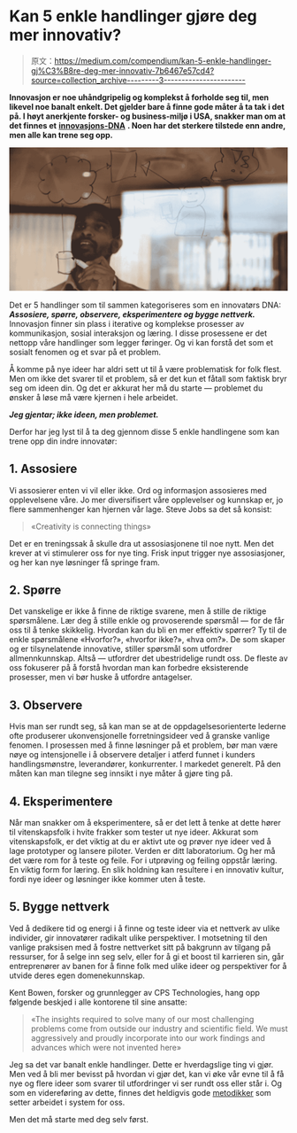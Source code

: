 # Kan 5 enkle handlinger gjøre deg mer innovativ?

> 原文：<https://medium.com/compendium/kan-5-enkle-handlinger-gj%C3%B8re-deg-mer-innovativ-7b6467e57cd4?source=collection_archive---------3----------------------->

**Innovasjon er noe uhåndgripelig og komplekst å forholde seg til, men likevel noe banalt enkelt. Det gjelder bare å finne gode måter å ta tak i det på. I høyt anerkjente forsker- og business-miljø i USA, snakker man om at det finnes et** [**innovasjons-DNA**](https://www.amazon.com/Innovators-DNA-Mastering-Skills-Disruptive/dp/1422134814/ref=sr_1_1?keywords=the+innovator%27s+dna&qid=1558422107&s=gateway&sr=8-1) **. Noen har det sterkere tilstede enn andre, men alle kan trene seg opp.**

![](img/17ec2e1a3079eaa974b1f157849b4f9d.png)

Det er 5 handlinger som til sammen kategoriseres som en innovatørs DNA: ***Assosiere, spørre, observere, eksperimentere og bygge nettverk.*** Innovasjon finner sin plass i iterative og komplekse prosesser av kommunikasjon, sosial interaksjon og læring. I disse prosessene er det nettopp våre handlinger som legger føringer. Og vi kan forstå det som et sosialt fenomen og et svar på et problem.

Å komme på nye ideer har aldri sett ut til å være problematisk for folk flest. Men om ikke det svarer til et problem, så er det kun et fåtall som faktisk bryr seg om ideen din. Og det er akkurat her må du starte — problemet du ønsker å løse må være kjernen i hele arbeidet.

***Jeg gjentar; ikke ideen, men problemet.***

Derfor har jeg lyst til å ta deg gjennom disse 5 enkle handlingene som kan trene opp din indre innovatør:

## **1\.** **Assosiere**

Vi assosierer enten vi vil eller ikke. Ord og informasjon assosieres med opplevelsene våre. Jo mer diversifisert våre opplevelser og kunnskap er, jo flere sammenhenger kan hjernen vår lage. Steve Jobs sa det så konsist:

> «Creativity is connecting things»

Det er en treningssak å skulle dra ut assosiasjonene til noe nytt. Men det krever at vi stimulerer oss for nye ting. Frisk input trigger nye assosiasjoner, og her kan nye løsninger få springe fram.

## **2\.** **Spørre**

Det vanskelige er ikke å finne de riktige svarene, men å stille de riktige spørsmålene. Lær deg å stille enkle og provoserende spørsmål — for de får oss til å tenke skikkelig. Hvordan kan du bli en mer effektiv spørrer? Ty til de enkle spørsmålene «Hvorfor?», «hvorfor ikke?», «hva om?». De som skaper og er tilsynelatende innovative, stiller spørsmål som utfordrer allmennkunnskap. Altså — utfordrer det ubestridelige rundt oss. De fleste av oss fokuserer på å forstå hvordan man kan forbedre eksisterende prosesser, men vi bør huske å utfordre antagelser.

## **3\.** **Observere**

Hvis man ser rundt seg, så kan man se at de oppdagelsesorienterte lederne ofte produserer ukonvensjonelle forretningsideer ved å granske vanlige fenomen. I prosessen med å finne løsninger på et problem, bør man være nøye og intensjonelle i å observere detaljer i atferd funnet i kunders handlingsmønstre, leverandører, konkurrenter. I markedet generelt. På den måten kan man tilegne seg innsikt i nye måter å gjøre ting på.

## **4\.** **Eksperimentere**

Når man snakker om å eksperimentere, så er det lett å tenke at dette hører til vitenskapsfolk i hvite frakker som tester ut nye ideer. Akkurat som vitenskapsfolk, er det viktig at du er aktivt ute og prøver nye ideer ved å lage prototyper og lansere piloter. Verden er ditt laboratorium. Og her må det være rom for å teste og feile. For i utprøving og feiling oppstår læring. En viktig form for læring. En slik holdning kan resultere i en innovativ kultur, fordi nye ideer og løsninger ikke kommer uten å teste.

## **5\.** **Bygge nettverk**

Ved å dedikere tid og energi i å finne og teste ideer via et nettverk av ulike individer, gir innovatører radikalt ulike perspektiver. I motsetning til den vanlige praksisen med å fostre nettverket sitt på bakgrunn av tilgang på ressurser, for å selge inn seg selv, eller for å gi et boost til karrieren sin, går entreprenører av banen for å finne folk med ulike ideer og perspektiver for å utvide deres egen domenekunnskap.

Kent Bowen, forsker og grunnlegger av CPS Technologies, hang opp følgende beskjed i alle kontorene til sine ansatte:

> «The insights required to solve many of our most challenging problems come from outside our industry and scientific field. We must aggressively and proudly incorporate into our work findings and advances which were not invented here»

Jeg sa det var banalt enkle handlinger. Dette er hverdagslige ting vi gjør. Men ved å bli mer bevisst på hvordan vi gjør det, kan vi øke vår evne til å få nye og flere ideer som svarer til utfordringer vi ser rundt oss eller står i. Og som en videreføring av dette, finnes det heldigvis gode [metodikker](/grensesnittet/innovation-design-sprint-a-road-map-on-why-and-how-to-start-183d4719d720) som setter arbeidet i system for oss.

Men det må starte med deg selv først.